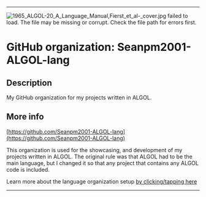 
***

![1965_ALGOL-20_A_Language_Manual,_Fierst_et_al_-_cover.jpg failed to load. The file may be missing or corrupt. Check the file path for errors first.](/AdditionalInfo/1/Seanpm2001-ALGOL-lang/1965_ALGOL-20_A_Language_Manual,_Fierst_et_al_-_cover.jpg)

# GitHub organization: Seanpm2001-ALGOL-lang

## Description

My GitHub organization for my projects written in ALGOL.

## More info

[https://github.com/Seanpm2001-ALGOL-lang](https://github.com/Seanpm2001-ALGOL-lang)

This organization is used for the showcasing, and development of my projects written in ALGOL. The original rule was that ALGOL had to be the main language, but I changed it so that any project that contains any ALGOL code is included.

Learn more about the language organization setup [by clicking/tapping here](/AdditionalInfo/LanguageOrgs/README.md)

***


